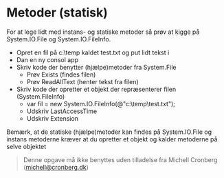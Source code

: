 ﻿# Metoder (statisk)

For at lege lidt med instans- og statiske metoder så prøv at kigge på System.IO.File og System.IO.FileInfo.

* Opret en fil på c:\temp kaldet test.txt og put lidt tekst i
* Dan en ny consol app
* Skriv kode der benytter (hjælpe)metoder fra System.File
  - Prøv Exists (findes filen)
  - Prøv ReadAllText (henter tekst fra filen)
* Skriv kode der opretter et objekt der repræsenterer filen (System.FileInfo) 
  * var fil = new System.IO.FileInfo(@"c:\temp\test.txt");
  * Udskriv LastAccessTime 
  * Udskriv Extension

Bemærk, at de statiske (hjælpe)metoder kan findes på System.IO.File og instans metoderne kræver at du opretter et objekt og kalder metoderne på selve objektet
<!-- footerstart -->
> Denne opgave må ikke benyttes uden tilladelse fra Michell Cronberg (michell@cronberg.dk)
<!-- footerslut -->
